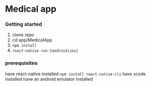 # Medical app

### Getting started
1. clone repo
2. cd app/MedicalApp
3. `npm install`
4. `react-native run-{android|ios}`

### prerequisites 
have react-native installed `npm install react-native-cli`
have xcode installed 
have an android emulator installed
